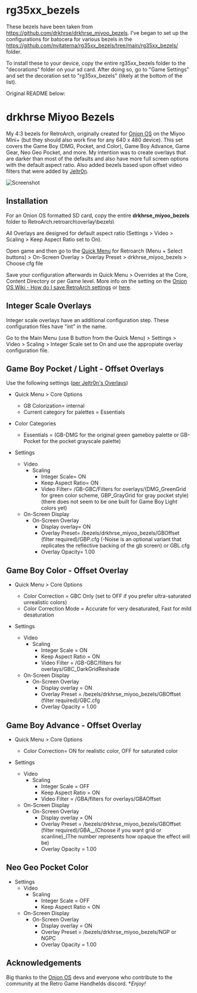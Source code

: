 # rg35xx_bezels

These bezels have been taken from https://github.com/drkhrse/drkhrse_miyoo_bezels. I've began to set up the configurations for batocera for various bezels in the https://github.com/nvitaterna/rg35xx_bezels/tree/main/rg35xx_bezels/ folder.

To install these to your device, copy the entire rg35xx_bezels folder to the "decorations" folder on your sd card. After doing so, go to "Game Settings" and set the decoration set to "rg35xx_bezels" (likely at the bottom of the list).

Original README below:

# drkhrse Miyoo Bezels
My 4:3 bezels for RetroArch, originally created for [Onion OS](https://github.com/OnionUI/Onion) on the Miyoo Mini+ (but they should also work fine for any 640 x 480 device). This set covers the Game Boy (DMG, Pocket, and Color), Game Boy Advance, Game Gear, Neo Geo Pocket, and more. My intention was to create overlays that are darker than most of the defaults and also have more full screen options with the default aspect ratio. Also added bezels based upon offset video filters that were added by [Jeltr0n](https://github.com/OnionUI/Onion/discussions/708).

![Screenshot](/screenshots/Overview.png)

## Installation
For an Onion OS formatted SD card, copy the entire **drkhrse_miyoo_bezels** folder to RetroArch\.retroarch\overlay\bezels\

All Overlays are designed for default aspect ratio (Settings > Video > Scaling > Keep Aspect Ratio set to On).

Open game and then go to the [Quick Menu](https://github.com/OnionUI/Onion/wiki/Global-Shortcuts) for Retroarch (Menu + Select buttons) > On-Screen Overlay > Overlay Preset > drkhrse_miyoo_bezels > Choose cfg file

Save your configuration afterwards in Quick Menu > Overrides at the Core, Content Directory or per Game level. More info on the setting on the [Onion OS Wiki - How do I save RetroArch settings](https://github.com/OnionUI/Onion/wiki/Frequently-Asked-Questions-%28FAQ%29#how-do-i-save-retroarch-settings) or [here](https://docs.libretro.com/guides/overrides/).

## Integer Scale Overlays

Integer scale overlays have an additional configuration step. These configuration files have "int" in the name.

Go to the Main Menu (use B button from the Quick Menu) > Settings > Video > Scaling > Integer Scale set to On and use the appropiate overlay configuration file.

## Game Boy Pocket / Light - Offset Overlays

Use the following settings ([per Jeltr0n's Overlays](https://github.com/OnionUI/Onion/discussions/708))

- Quick Menu > Core Options
  - GB Colorization= internal
  - Current category for palettes = Essentials
- Color Categories
  - Essentials = (GB-DMG for the original green gameboy palette or GB-Pocket for the pocket grayscale palette)

- Settings
  - Video
    - Scaling
      - Integer Scale= ON
      - Keep Aspect Ratio= ON
      - Video Filter= /GB-GBC/Filters for overlays/(DMG_GreenGrid for green color scheme, GBP_GrayGrid for gray pocket style) (there does not seem to be one built for Game Boy Light colors yet)
  - On-Screen Display
    - On-Screen Overlay
      - Display overlay= ON
      - Overlay Preset= /bezels/drkhrse_miyoo_bezels/GBOffset (filter required)/GBP.cfg (-Noise is an optional variant that replicates the reflective backing of the gb screen) or GBL.cfg
      - Overlay Opacity= 1.00

## Game Boy Color - Offset Overlay

- Quick Menu > Core Options
  - Color Correction = GBC Only (set to OFF if you prefer ultra-saturated unrealistic colors)
  - Color Correction Mode = Accurate for very desaturated, Fast for mild desaturation

- Settings
  - Video
    - Scaling
      - Integer Scale = ON
      - Keep Aspect Ratio = ON
      - Video Filter = /GB-GBC/filters for overlays/GBC_DarkGridReshade
  - On-Screen Display
    - On-Screen Overlay
      - Display overlay = ON
      - Overlay Preset = /bezels/drkhrse_miyoo_bezels/GBOffset (filter required)/GBC.cfg
      - Overlay Opacity = 1.00

## Game Boy Advance - Offset Overlay

- Quick Menu > Core Options
  - Color Correction= ON for realistic color, OFF for saturated color

- Settings
  - Video
    - Scaling
      - Integer Scale = OFF
      - Keep Aspect Ratio = ON
      - Video Filter = /GBA/filters for overlays/GBAOffset
  - On-Screen Display
    - On-Screen Overlay
      - Display overlay = ON
      - Overlay Preset = /bezels/drkhrse_miyoo_bezels/GBOffset (filter required)/GBA__(Choose if you want grid or scanline)_(The number represents how opaque the effect will be)
      - Overlay Opacity = 1.00

## Neo Geo Pocket Color
- Settings
  - Video
    - Scaling
      - Integer Scale = OFF
      - Keep Aspect Ratio = ON
  - On-Screen Display
    - On-Screen Overlay
      - Display overlay = ON
      - Overlay Preset = /bezels/drkhrse_miyoo_bezels/NGP or NGPC
      - Overlay Opacity = 1.00

## Acknowledgements
Big thanks to the [Onion OS](https://github.com/OnionUI/Onion) devs and everyone who contribute to the community at the Retro Game Handhelds discord. **Enjoy!*
